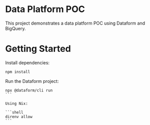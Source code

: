 # Data Platform POC

This project demonstrates a data platform POC using Dataform and BigQuery.

# Getting Started

Install dependencies:

```shell
npm install
```

Run the Dataform project:

````shell
npx @dataform/cli run
```

Using Nix:

```shell
direnv allow
```
